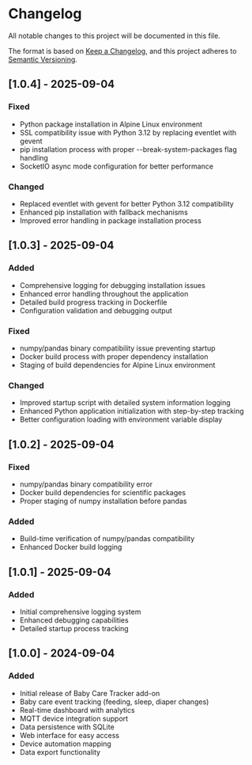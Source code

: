 # Changelog

All notable changes to this project will be documented in this file.

The format is based on [Keep a Changelog](https://keepachangelog.com/en/1.0.0/),
and this project adheres to [Semantic Versioning](https://semver.org/spec/v2.0.0.html).

## [1.0.4] - 2025-09-04

### Fixed
- Python package installation in Alpine Linux environment
- SSL compatibility issue with Python 3.12 by replacing eventlet with gevent
- pip installation process with proper --break-system-packages flag handling
- SocketIO async mode configuration for better performance

### Changed
- Replaced eventlet with gevent for better Python 3.12 compatibility
- Enhanced pip installation with fallback mechanisms
- Improved error handling in package installation process

## [1.0.3] - 2025-09-04

### Added
- Comprehensive logging for debugging installation issues
- Enhanced error handling throughout the application
- Detailed build progress tracking in Dockerfile
- Configuration validation and debugging output

### Fixed
- numpy/pandas binary compatibility issue preventing startup
- Docker build process with proper dependency installation
- Staging of build dependencies for Alpine Linux environment

### Changed
- Improved startup script with detailed system information logging
- Enhanced Python application initialization with step-by-step tracking
- Better configuration loading with environment variable display

## [1.0.2] - 2025-09-04

### Fixed
- numpy/pandas binary compatibility error
- Docker build dependencies for scientific packages
- Proper staging of numpy installation before pandas

### Added
- Build-time verification of numpy/pandas compatibility
- Enhanced Docker build logging

## [1.0.1] - 2025-09-04

### Added
- Initial comprehensive logging system
- Enhanced debugging capabilities
- Detailed startup process tracking

## [1.0.0] - 2024-09-04

### Added
- Initial release of Baby Care Tracker add-on
- Baby care event tracking (feeding, sleep, diaper changes)
- Real-time dashboard with analytics
- MQTT device integration support
- Data persistence with SQLite
- Web interface for easy access
- Device automation mapping
- Data export functionality
